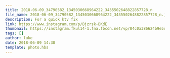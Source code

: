 ```yaml
---
title: 2018-06-09_34790582_1345030668964222_3435502648822857728_n
file_name: 2018-06-09_34790582_1345030668964222_3435502648822857728_n.jpg
description: For a quick ktv fix
link: https://www.instagram.com/p/Bjzrsk-BKdE
thumbnail: https://instagram.fkul14-1.fna.fbcdn.net/vp/84c0a386624b9e5d69861acc4fc0e707/5C0D013F/t51.2885-15/sh0.08/e35/s640x640/34790582_1345030668964222_3435502648822857728_n.jpg?ig_cache_key=MTc5Nzk3Mjg1NTYwMzExMTc0OA%3D%3D.2
tags: []
author: luke
date: 2018-06-09 14:38
template: photo.hbs
---
```

